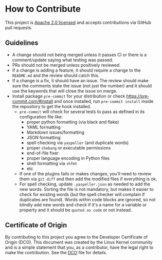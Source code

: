 # How to Contribute

This project is [Apache 2.0 licensed](LICENSE) and accepts contributions via
GitHub pull requests.

## Guidelines

- A change should not being merged unless it passes CI or there is a comment/update saying what testing was passed.
- PRs should not be merged unless positively reviewed.
- If a change is adding a feature, it should require a change to the `README.md` and the review should catch this.
- If a change is a fix, it should have an issue. The review should make sure the comments state the issue (not just the number) and it should use the keywords that will close the issue on merge.
- Install package `pre-commit` for your distribution or check <https://pre-commit.com/#install> and once installed, run `pre-commit install` inside the repository to get the hook installed.
  - `pre-commit` will check for several tests to pass as defined in its configuration file like:
    - proper python formatting (via black and flake)
    - YAML formatting
    - Markdown issues/formatting
    - JSON formatting
    - spell checking via `yaspeller` (and duplicate words)
    - proper `shebang` or executable permissions
    - end-of-file fixer
    - proper language encoding in Python files
    - shell formatting via `shfmt`
    - etc
  - If one of the plugins fails or makes changes, you'll need to review them via `git diff` and then add the modified files if everything is ok.
  - For spell checking, update `.yaspeller.json` as needed to add the new words. Sorting the file is not mandatory, but makes it easier to check for existing words (but the spell checker will complain if duplicates are found). Words within code blocks are ignored, so not blindly add new words and check if it's a name for a variable or property and it should be `quoted as code` or not instead.

## Certificate of Origin

By contributing to this project you agree to the Developer Certificate of
Origin (DCO). This document was created by the Linux Kernel community and is a
simple statement that you, as a contributor, have the legal right to make the
contribution. See the [DCO](DCO) file for details.
